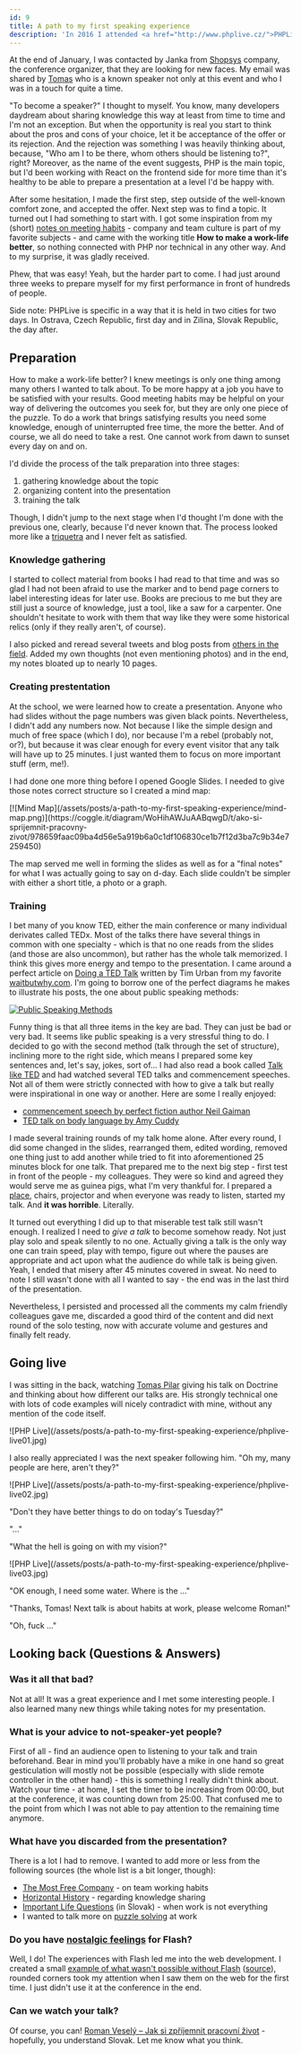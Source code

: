 ```yaml
---
id: 9
title: A path to my first speaking experience
description: 'In 2016 I attended <a href="http://www.phplive.cz/">PHPLive conference</a>, first bigger tech conference in my field at that time (as far as I know). A couple of months ago I got an opportunity to flip the sides to stand on the stage as a speaker. This is my little confession of what did it look like.'
---
```


At the end of January, I was contacted by Janka from [Shopsys](https://www.shopsys.com/) company, the conference organizer, that they are looking for new faces. My email was shared by [Tomas](https://www.tomasvotruba.cz/) who is a known speaker not only at this event and who I was in a touch for quite a time.

"To become a speaker?" I thought to myself. You know, many developers daydream about sharing knowledge this way at least from time to time and I'm not an exception. But when the opportunity is real you start to think about the pros and cons of your choice, let it be acceptance of the offer or its rejection. And the rejection was something I was heavily thinking about, because, "Who am I to be there, whom others should be listening to?", right? Moreover, as the name of the event suggests, PHP is the main topic, but I'd been working with React on the frontend side for more time than it's healthy to be able to prepare a presentation at a level I'd be happy with.

After some hesitation, I made the first step, step outside of the well-known comfort zone, and accepted the offer. Next step was to find a topic. It turned out I had something to start with. I got some inspiration from my (short) [notes on meeting habits](/strange-codes-multiple-identities-team-habits/#meeting-habits) - company and team culture is part of my favorite subjects - and came with the working title **How to make a work-life better**, so nothing connected with PHP nor technical in any other way. And to my surprise, it was gladly received.

Phew, that was easy! Yeah, but the harder part to come. I had just around three weeks to prepare myself for my first performance in front of hundreds of people.

<div class="tip" markdown="1">
Side note: PHPLive is specific in a way that it is held in two cities for two days. In Ostrava, Czech Republic, first day and in Zilina, Slovak Republic, the day after.
</div>

## Preparation

How to make a work-life better? I knew meetings is only one thing among many others I wanted to talk about. To be more happy at a job you have to be satisfied with your results. Good meeting habits may be helpful on your way of delivering the outcomes you seek for, but they are only one piece of the puzzle. To do a work that brings satisfying results you need some knowledge, enough of uninterrupted free time, the more the better. And of course, we all do need to take a rest. One cannot work from dawn to sunset every day on and on.

I'd divide the process of the talk preparation into three stages:

1. gathering knowledge about the topic
1. organizing content into the presentation
1. training the talk

Though, I didn't jump to the next stage when I'd thought I'm done with the previous one, clearly, because I'd never known that. The process looked more like a [triquetra](https://en.wikipedia.org/wiki/Triquetra) and I never felt as satisfied.

### Knowledge gathering

I started to collect material from books I had read to that time and was so glad I had not been afraid to use the marker and to bend page corners to label interesting ideas for later use. Books are precious to me but they are still just a source of knowledge, just a tool, like a saw for a carpenter. One shouldn't hesitate to work with them that way like they were some historical relics (only if they really aren't, of course).

I also picked and reread several tweets and blog posts from [others in the field](/about/#what-do-i-read). Added my own thoughts (not even mentioning photos) and in the end, my notes bloated up to nearly 10 pages.

### Creating prestentation

At the school, we were learned how to create a presentation. Anyone who had slides without the page numbers was given black points. Nevertheless, I didn't add any numbers now. Not because I like the simple design and much of free space (which I do), nor because I'm a rebel (probably not, or?), but because it was clear enough for every event visitor that any talk will have up to 25 minutes. I just wanted them to focus on more important stuff (erm, me!).

I had done one more thing before I opened Google Slides. I needed to give those notes correct structure so I created a mind map:

<div class="image" markdown="1">
[![Mind Map](/assets/posts/a-path-to-my-first-speaking-experience/mind-map.png)](https://coggle.it/diagram/WoHihAWJuAABqwgD/t/ako-si-sprijemnit-pracovny-zivot/978659faac09ba4d56e5a919b6a0c1df106830ce1b7f12d3ba7c9b34e7259450)
</div>

The map served me well in forming the slides as well as for a "final notes" for what I was actually going to say on d-day. Each slide couldn't be simpler with either a short title, a photo or a graph.

### Training

I bet many of you know TED, either the main conference or many individual derivates called TEDx. Most of the talks there have several things in common with one specialty - which is that no one reads from the slides (and those are also uncommon), but rather has the whole talk memorized. I think this gives more energy and tempo to the presentation. I came around a perfect article on [Doing a TED Talk](https://waitbutwhy.com/2016/03/doing-a-ted-talk-the-full-story.html) written by Tim Urban from my favorite [waitbutwhy.com](https://waitbutwhy.com/). I'm going to borrow one of the perfect diagrams he makes to illustrate his posts, the one about public speaking methods:

[![Public Speaking Methods](/assets/posts/a-path-to-my-first-speaking-experience/method-graph.jpg)](https://28oa9i1t08037ue3m1l0i861-wpengine.netdna-ssl.com/wp-content/uploads/2016/03/Method-graph-2.png)

Funny thing is that all three items in the key are bad. They can just be bad or very bad. It seems like public speaking is a very stressful thing to do. I decided to go with the second method (talk through the set of structure), inclining more to the right side, which means I prepared some key sentences and, let's say, jokes, sort of... I had also read a book called [Talk like TED](https://www.goodreads.com/book/show/33804062-hovor-ako-ted) and had watched several TED talks and commencement speeches. Not all of them were strictly connected with how to give a talk but really were inspirational in one way or another. Here are some I really enjoyed:

-   [commencement speech by perfect fiction author Neil Gaiman](https://www.youtube.com/watch?v=plWexCID-kA)
-   [TED talk on body language by Amy Cuddy](https://www.youtube.com/watch?v=RWZluriQUzE)

I made several training rounds of my talk home alone. After every round, I did some changed in the slides, rearranged them, edited wording, removed one thing just to add another while tried to fit into aforementioned 25 minutes block for one talk. That prepared me to the next big step - first test in front of the people - my colleagues. They were so kind and agreed they would serve me as guinea pigs, what I'm very thankful for. I prepared a [place](http://dobra-cajovna.sk/), chairs, projector and when everyone was ready to listen, started my talk. And **it was horrible**. Literally.

It turned out everything I did up to that miserable test talk still wasn't enough. I realized I need to _give a talk_ to become somehow ready. Not just play solo and speak silently to no one. Actually giving a talk is the only way one can train speed, play with tempo, figure out where the pauses are appropriate and act upon what the audience do while talk is being given. Yeah, I ended that misery after 45 minutes covered in sweat. No need to note I still wasn't done with all I wanted to say - the end was in the last third of the presentation.

Nevertheless, I persisted and processed all the comments my calm friendly colleagues gave me, discarded a good third of the content and did next round of the solo testing, now with accurate volume and gestures and finally felt ready.

## Going live

I was sitting in the back, watching [Tomas Pilar](https://www.tomaspilar.cz/) giving his talk on Doctrine and thinking about how different our talks are. His strongly technical one with lots of code examples will nicely contradict with mine, without any mention of the code itself.

<div class="image" markdown="1">
![PHP Live](/assets/posts/a-path-to-my-first-speaking-experience/phplive-live01.jpg)
</div>

I also really appreciated I was the next speaker following him. "Oh my, many people are here, aren't they?"

<div class="image" markdown="1">
![PHP Live](/assets/posts/a-path-to-my-first-speaking-experience/phplive-live02.jpg)
</div>

"Don't they have better things to do on today's Tuesday?"

"..."

"What the hell is going on with my vision?"

<div class="image" markdown="1">
![PHP Live](/assets/posts/a-path-to-my-first-speaking-experience/phplive-live03.jpg)
</div>

"OK enough, I need some water. Where is the ..."

"Thanks, Tomas! Next talk is about habits at work, please welcome Roman!"

"Oh, fuck ..."

## Looking back (Questions & Answers)

### Was it all that bad?

Not at all! It was a great experience and I met some interesting people. I also learned many new things while taking notes for my presentation.

### What is your advice to not-speaker-yet people?

First of all - find an audience open to listening to your talk and train beforehand. Bear in mind you'll probably have a mike in one hand so great gesticulation will mostly not be possible (especially with slide remote controller in the other hand) - this is something I really didn't think about. Watch your time - at home, I set the timer to be increasing from 00:00, but at the conference, it was counting down from 25:00. That confused me to the point from which I was not able to pay attention to the remaining time anymore.

### What have you discarded from the presentation?

There is a lot I had to remove. I wanted to add more or less from the following sources (the whole list is a bit longer, though):

-   [The Most Free Company](http://slides.com/nethemba/the-most-free-company) - on team working habits
-   [Horizontal History](https://waitbutwhy.com/2016/01/horizontal-history.html) - regarding knowledge sharing
-   [Important Life Questions](https://produkty.vladozlatos.com/zivotne-dolezite-otazky.html) (in Slovak) - when work is not everything
-   I wanted to talk more on [puzzle solving](https://hugelolcdn.com/i/454636.jpg) at work

### Do you have [nostalgic feelings](https://www.facebook.com/pehapelive/photos/a.180752525465917.1073741830.168767076664462/745649208976243/) for Flash?

Well, I do! The experiences with Flash led me into the web development. I created a small [example of what wasn't possible without Flash](https://crazko.github.io/perfect-button/) ([source](https://github.com/crazko/perfect-button)), rounded corners took my attention when I saw them on the web for the first time. I just didn't use it at the conference in the end.

### Can we watch your talk?

Of course, you can! [Roman Veselý – Jak si zpříjemnit pracovní život](https://www.youtube.com/watch?v=EW2DwVhrZEw) - hopefully, you understand Slovak. Let me know what you think.
